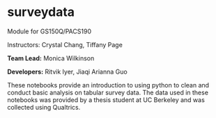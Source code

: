 # surveydata
Module for GS150Q/PACS190

Instructors: Crystal Chang, Tiffany Page

**Team Lead:** Monica Wilkinson

**Developers:** Ritvik Iyer, Jiaqi Arianna Guo

These notebooks provide an introduction to using python to clean and conduct basic analysis on tabular survey data. The data used in these notebooks was provided by a thesis student at UC Berkeley and was collected using Qualtrics.
